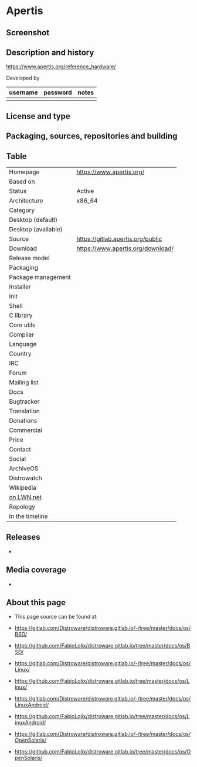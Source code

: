 # Apertis

## Screenshot


## Description and history

<https://www.apertis.org/reference_hardware/>

Developed by

| username | password | notes |
|----------|----------|-------|
|  |  |  |


## License and type




## Packaging, sources, repositories and building




## Table

|                       |  |
|-----------------------|--|
| Homepage              | <https://www.apertis.org/> |
| Based on              |  |
| Status                | Active |
| Architecture          | x86_64 |
| Category              |  |
| Desktop (default)     |  |
| Desktop (available)   |  |
| Source                | <https://gitlab.apertis.org/public> |
| Download              | <https://www.apertis.org/download/> |
| Release model         |  |
| Packaging             |  |
| Package management    |  |
| Installer             |  |
| Init                  |  |
| Shell                 |  |
| C library             |  |
| Core utils            |  |
| Compiler              |  |
| Language              |  |
| Country               |  |
| IRC                   |  |
| Forum                 |  |
| Mailing list          |  |
| Docs                  |  |
| Bugtracker            |  |
| Translation           |  |
| Donations             |  |
| Commercial            |  |
| Price                 |  |
| Contact               |  |
| Social                | <br> |
| ArchiveOS             |  |
| Distrowatch           |  |
| Wikipedia             |  |
| [on LWN.net](https://lwn.net/Distributions/) |  |
| Repology              |  |
| In the timeline       |  |


## Releases

* 


## Media coverage

* 


## About this page

* This page source can be found at:

* <https://gitlab.com/Distroware/distroware.gitlab.io/-/tree/master/docs/os/BSD/>
* <https://github.com/FabioLolix/distroware.gitlab.io/tree/master/docs/os/BSD/>

* <https://gitlab.com/Distroware/distroware.gitlab.io/-/tree/master/docs/os/Linux/>
* <https://github.com/FabioLolix/distroware.gitlab.io/tree/master/docs/os/Linux/>

* <https://gitlab.com/Distroware/distroware.gitlab.io/-/tree/master/docs/os/LinuxAndroid/>
* <https://github.com/FabioLolix/distroware.gitlab.io/tree/master/docs/os/LinuxAndroid/>

* <https://gitlab.com/Distroware/distroware.gitlab.io/-/tree/master/docs/os/OpenSolaris/>
* <https://github.com/FabioLolix/distroware.gitlab.io/tree/master/docs/os/OpenSolaris/>
